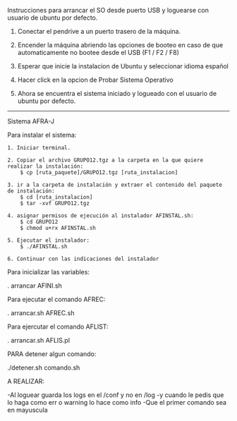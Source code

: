 Instrucciones para arrancar el SO desde puerto USB y loguearse con usuario de ubuntu por defecto.

1) Conectar el pendrive a un puerto trasero de la máquina.

2) Encender la máquina abriendo las opciones de booteo en caso de que automaticamente no bootee desde el USB (F1 / F2 / F8)

3) Esperar que inicie la instalacion de Ubuntu y seleccionar idioma español

4) Hacer click en la opcion de Probar Sistema Operativo

5) Ahora se encuentra el sistema iniciado y logueado con el usuario de ubuntu por defecto.

------------------------------------------------------------------------

Sistema AFRA-J

Para instalar el sistema:
	
	1. Iniciar terminal.
	
	2. Copiar el archivo GRUPO12.tgz a la carpeta en la que quiere realizar la instalación:
		$ cp [ruta_paquete]/GRUPO12.tgz [ruta_instalacion]

	3. ir a la carpeta de instalación y extraer el contenido del paquete de instalación:
		$ cd [ruta_instalacion]
		$ tar -xvf GRUPO12.tgz

	4. asignar permisos de ejecución al instalador AFINSTAL.sh:
		$ cd GRUPO12
		$ chmod u+rx AFINSTAL.sh

	5. Ejecutar el instalador:
		$ ./AFINSTAL.sh

	6. Continuar con las indicaciones del instalador

Para inicializar las variables:

. arrancar AFINI.sh

Para ejecutar el comando AFREC:

. arrancar.sh AFREC.sh

Para ejercutar el comando AFLIST:

. arrancar.sh AFLIS.pl


PARA detener algun comando:

./detener.sh comando.sh


A REALIZAR:

-Al loguear guarda los logs en el /conf y no en /log
-y cuando le pedis que lo haga como err o warning lo hace como info
-Que el primer comando sea en mayuscula
